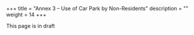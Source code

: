 +++
title = "Annex 3 – Use of Car Park by Non-Residents"
description = ""
weight = 14
+++

This page is in draft